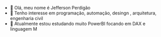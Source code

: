 - 👋 Olá, meu nome é Jefferson Perdigão
- 👀 Tenho interesse em programação, automação, desingn , arquitetura, engenharia civil
- 🌱 Atualmente estou estudando muito PowerBI focando em DAX e linguagem M

<!---
- 💞️ I’m looking to collaborate on ...
- 📫 How to reach me ...
- 😄 Pronouns: ...
- ⚡ Fun fact: ...

<!---
PerdigaoBrasil/PerdigaoBrasil is a ✨ special ✨ repository because its `README.md` (this file) appears on your GitHub profile.
You can click the Preview link to take a look at your changes.
--->
